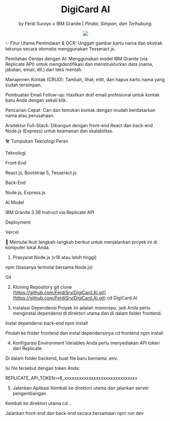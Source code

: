 <div align="center">
 <!-- <img src="https://www.google.com/search?q=https://placehold.co/150x150/7c3aed/ffffff%3Ftext%3DDAI" alt="Logo DigiCard AI" style="border-radius: 50%; width: 120px;"/> -->
 <h1 align="center">DigiCard AI</h1>
 <p>
  by Ferdi Suroyo x IBM Granite  |  
  <i>
    Pindai, Simpan, dan Terhubung.
  </i>
 </p>
 
 <p align="center">
   <a href="https://skillicons.dev">
     <img src="https://skillicons.dev/icons?i=nodejs,express,vercel,react,bootstrap" />
   </a>
 </p>
</div> 

 <div align="left"> 
 ✨ Fitur Utama
 Pemindaian & OCR: Unggah gambar kartu nama dan ekstrak teksnya secara otomatis menggunakan Tesseract.js.
 
 Pemilahan Cerdas dengan AI: Menggunakan model IBM Granite (via Replicate API) untuk mengidentifikasi dan menstrukturkan data (nama, jabatan, email, dll.) dari teks mentah.
 
 Manajemen Kontak (CRUD): Tambah, lihat, edit, dan hapus kartu nama yang sudah tersimpan.
 
 Pembuatan Email Follow-up: Hasilkan draf email profesional untuk kontak baru Anda dengan sekali klik.
 
 Pencarian Cepat: Cari dan temukan kontak dengan mudah berdasarkan nama atau perusahaan.
 
 Arsitektur Full-Stack: Dibangun dengan front-end React dan back-end Node.js (Express) untuk keamanan dan skalabilitas.
 
 🛠️ Tumpukan Teknologi
 Peran
 
 Teknologi
 
 Front-End
 
 React.js, Bootstrap 5, Tesseract.js
 
 Back-End
 
 Node.js, Express.js
 
 AI Model
 
 IBM Granite 3.3B Instruct via Replicate API
 
 Deployment
 
 Vercel
 
 🚀 Memulai
 Ikuti langkah-langkah berikut untuk menjalankan proyek ini di komputer lokal Anda.
 
 1. Prasyarat
 Node.js (v18 atau lebih tinggi)
 
 npm (biasanya terinstal bersama Node.js)
 
 Git
 
 2. Kloning Repository
 git clone [https://github.com/FerdiSry/DigiCard.AI.git](https://github.com/FerdiSry/DigiCard.AI.git)
 cd DigiCard.AI
 
 3. Instalasi Dependensi
 Proyek ini adalah monorepo, jadi Anda perlu menginstal dependensi di direktori utama dan di dalam folder frontend.
 
 Instal dependensi back-end
 npm install
 
 Pindah ke folder frontend dan instal dependensinya
 cd frontend
 npm install
 
 4. Konfigurasi Environment Variables
 Anda perlu menyediakan API token dari Replicate.
 
 Di dalam folder backend, buat file baru bernama .env.
 
 Isi file tersebut dengan token Anda:
 
 REPLICATE_API_TOKEN=r8_xxxxxxxxxxxxxxxxxxxxxxxxxxxxxx
 
 5. Jalankan Aplikasi
 Kembali ke direktori utama dan jalankan server pengembangan.
 
 Kembali ke direktori utama
 cd ..
 
 Jalankan front-end dan back-end secara bersamaan
 npm run dev
 </div>
